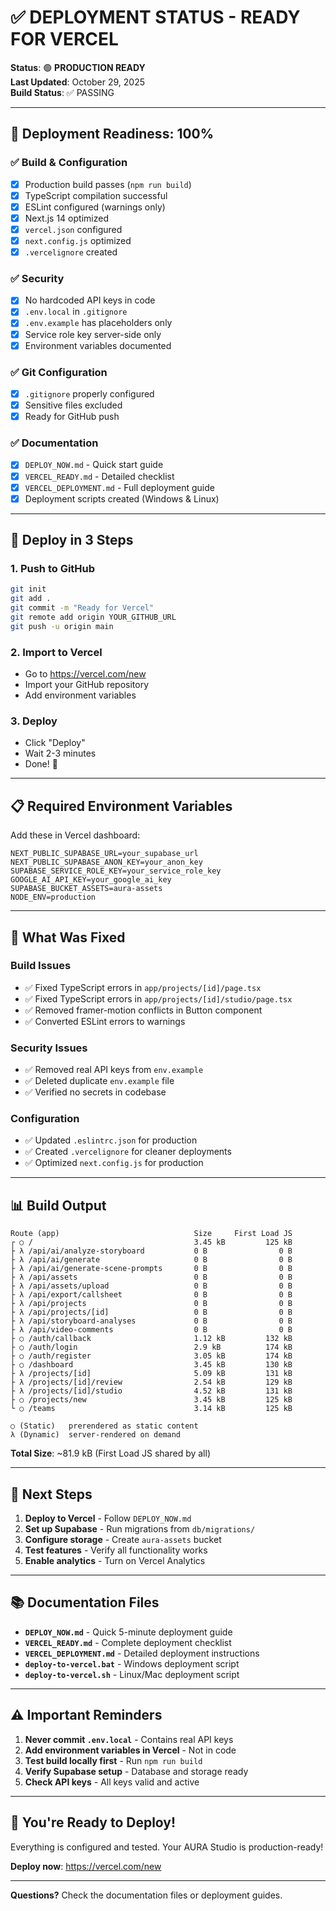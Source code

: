 # ✅ DEPLOYMENT STATUS - READY FOR VERCEL

**Status**: 🟢 **PRODUCTION READY**  
**Last Updated**: October 29, 2025  
**Build Status**: ✅ PASSING

---

## 🎯 Deployment Readiness: 100%

### ✅ Build & Configuration
- [x] Production build passes (`npm run build`)
- [x] TypeScript compilation successful
- [x] ESLint configured (warnings only)
- [x] Next.js 14 optimized
- [x] `vercel.json` configured
- [x] `next.config.js` optimized
- [x] `.vercelignore` created

### ✅ Security
- [x] No hardcoded API keys in code
- [x] `.env.local` in `.gitignore`
- [x] `.env.example` has placeholders only
- [x] Service role key server-side only
- [x] Environment variables documented

### ✅ Git Configuration
- [x] `.gitignore` properly configured
- [x] Sensitive files excluded
- [x] Ready for GitHub push

### ✅ Documentation
- [x] `DEPLOY_NOW.md` - Quick start guide
- [x] `VERCEL_READY.md` - Detailed checklist
- [x] `VERCEL_DEPLOYMENT.md` - Full deployment guide
- [x] Deployment scripts created (Windows & Linux)

---

## 🚀 Deploy in 3 Steps

### 1. Push to GitHub
```bash
git init
git add .
git commit -m "Ready for Vercel"
git remote add origin YOUR_GITHUB_URL
git push -u origin main
```

### 2. Import to Vercel
- Go to https://vercel.com/new
- Import your GitHub repository
- Add environment variables

### 3. Deploy
- Click "Deploy"
- Wait 2-3 minutes
- Done! 🎉

---

## 📋 Required Environment Variables

Add these in Vercel dashboard:

```env
NEXT_PUBLIC_SUPABASE_URL=your_supabase_url
NEXT_PUBLIC_SUPABASE_ANON_KEY=your_anon_key
SUPABASE_SERVICE_ROLE_KEY=your_service_role_key
GOOGLE_AI_API_KEY=your_google_ai_key
SUPABASE_BUCKET_ASSETS=aura-assets
NODE_ENV=production
```

---

## 🔧 What Was Fixed

### Build Issues
- ✅ Fixed TypeScript errors in `app/projects/[id]/page.tsx`
- ✅ Fixed TypeScript errors in `app/projects/[id]/studio/page.tsx`
- ✅ Removed framer-motion conflicts in Button component
- ✅ Converted ESLint errors to warnings

### Security Issues
- ✅ Removed real API keys from `env.example`
- ✅ Deleted duplicate `env.example` file
- ✅ Verified no secrets in codebase

### Configuration
- ✅ Updated `.eslintrc.json` for production
- ✅ Created `.vercelignore` for cleaner deployments
- ✅ Optimized `next.config.js` for production

---

## 📊 Build Output

```
Route (app)                              Size     First Load JS
┌ ○ /                                    3.45 kB         125 kB
├ λ /api/ai/analyze-storyboard           0 B                0 B
├ λ /api/ai/generate                     0 B                0 B
├ λ /api/ai/generate-scene-prompts       0 B                0 B
├ λ /api/assets                          0 B                0 B
├ λ /api/assets/upload                   0 B                0 B
├ λ /api/export/callsheet                0 B                0 B
├ λ /api/projects                        0 B                0 B
├ λ /api/projects/[id]                   0 B                0 B
├ λ /api/storyboard-analyses             0 B                0 B
├ λ /api/video-comments                  0 B                0 B
├ ○ /auth/callback                       1.12 kB         132 kB
├ ○ /auth/login                          2.9 kB          174 kB
├ ○ /auth/register                       3.05 kB         174 kB
├ ○ /dashboard                           3.45 kB         130 kB
├ λ /projects/[id]                       5.09 kB         131 kB
├ λ /projects/[id]/review                2.54 kB         129 kB
├ λ /projects/[id]/studio                4.52 kB         131 kB
├ ○ /projects/new                        3.45 kB         125 kB
└ ○ /teams                               3.14 kB         125 kB

○ (Static)   prerendered as static content
λ (Dynamic)  server-rendered on demand
```

**Total Size**: ~81.9 kB (First Load JS shared by all)

---

## 🎯 Next Steps

1. **Deploy to Vercel** - Follow `DEPLOY_NOW.md`
2. **Set up Supabase** - Run migrations from `db/migrations/`
3. **Configure storage** - Create `aura-assets` bucket
4. **Test features** - Verify all functionality works
5. **Enable analytics** - Turn on Vercel Analytics

---

## 📚 Documentation Files

- **`DEPLOY_NOW.md`** - Quick 5-minute deployment guide
- **`VERCEL_READY.md`** - Complete deployment checklist
- **`VERCEL_DEPLOYMENT.md`** - Detailed deployment instructions
- **`deploy-to-vercel.bat`** - Windows deployment script
- **`deploy-to-vercel.sh`** - Linux/Mac deployment script

---

## ⚠️ Important Reminders

1. **Never commit `.env.local`** - Contains real API keys
2. **Add environment variables in Vercel** - Not in code
3. **Test build locally first** - Run `npm run build`
4. **Verify Supabase setup** - Database and storage ready
5. **Check API keys** - All keys valid and active

---

## 🎉 You're Ready to Deploy!

Everything is configured and tested. Your AURA Studio is production-ready!

**Deploy now**: https://vercel.com/new

---

**Questions?** Check the documentation files or deployment guides.
